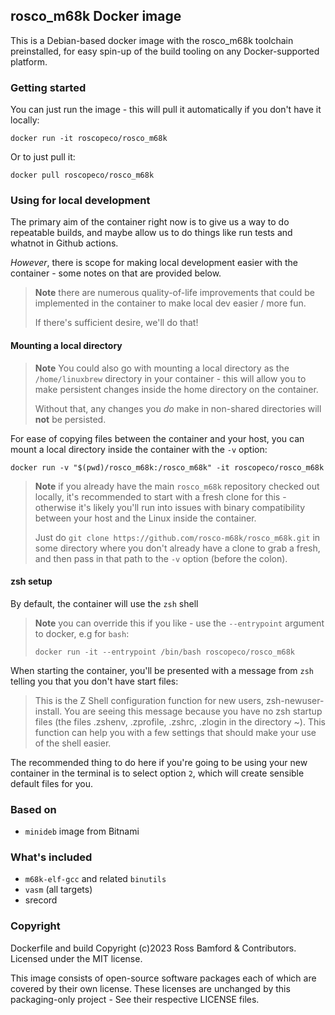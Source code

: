 ## rosco_m68k Docker image

This is a Debian-based docker image with the rosco_m68k toolchain
preinstalled, for easy spin-up of the build tooling on any
Docker-supported platform.

### Getting started

You can just run the image - this will pull it automatically if
you don't have it locally:

```shell
docker run -it roscopeco/rosco_m68k

```

Or to just pull it:

```shell
docker pull roscopeco/rosco_m68k
```

### Using for local development

The primary aim of the container right now is to give us a way to do
repeatable builds, and maybe allow us to do things like run tests
and whatnot in Github actions.

_However_, there is scope for making local development easier with 
the container - some notes on that are provided below.

> **Note** there are numerous quality-of-life improvements that could
> be implemented in the container to make local dev easier / more fun.
>
> If there's sufficient desire, we'll do that!

#### Mounting a local directory

> **Note** You could also go with mounting a local directory as the
> `/home/linuxbrew` directory in your container - this will allow 
> you to make persistent changes inside the home directory on the
> container.
>
> Without that, any changes you _do_ make in non-shared directories
> will **not** be persisted.

For ease of copying files between the container and your host, you
can mount a local directory inside the container with the `-v` option:

```shell
docker run -v "$(pwd)/rosco_m68k:/rosco_m68k" -it roscopeco/rosco_m68k
```

> **Note** if you already have the main `rosco_m68k` repository checked
> out locally, it's recommended to start with a fresh clone for this -
> otherwise it's likely you'll run into issues with binary compatibility
> between your host and the Linux inside the container.
>
> Just do `git clone https://github.com/rosco-m68k/rosco_m68k.git` in 
> some directory where you don't already have a clone to grab a fresh,
> and then pass in that path to the `-v` option (before the colon).

#### zsh setup

By default, the container will use the `zsh` shell

> **Note** you can override this if you like - use the `--entrypoint` 
> argument to docker, e.g for `bash`:
>
> `docker run -it --entrypoint /bin/bash roscopeco/rosco_m68k`

When starting the container, you'll be presented with a message from 
`zsh` telling you that you don't have start files:

> This is the Z Shell configuration function for new users, 
> zsh-newuser-install.
> You are seeing this message because you have no zsh startup files
> (the files .zshenv, .zprofile, .zshrc, .zlogin in the directory
> ~).  This function can help you with a few settings that should
> make your use of the shell easier.

The recommended thing to do here if you're going to be using 
your new container in the terminal is to select option `2`, which
will create sensible default files for you.

### Based on

* `minideb` image from Bitnami

### What's included

* `m68k-elf-gcc` and related `binutils`
* `vasm` (all targets)
* srecord

### Copyright

Dockerfile and build Copyright (c)2023 Ross Bamford & Contributors.
Licensed under the MIT license.

This image consists of open-source software packages each of which
are covered by their own license. These licenses are unchanged by this
packaging-only project - See their respective LICENSE files.

